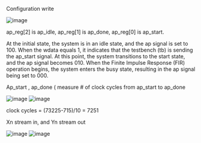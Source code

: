 Configuration write

![image](https://github.com/CCCBruce/soc_lab3/assets/145880763/4934ad63-9e65-43b1-b30d-9a5f307fef83)

  ap_reg[2] is ap_idle, ap_reg[1] is ap_done, ap_reg[0] is ap_start.

  At the initial state, the system is in an idle state, and the ap signal is set to 100. When the wdata equals 1, it indicates that the testbench (tb) is sending the ap_start signal. At this point, the system transitions to the start state, and the ap signal becomes 010. When the Finite Impulse Response (FIR) operation begins, the system enters the busy state, resulting in the ap signal being set to 000.

Ap_start , ap_done ( measure # of clock cycles from ap_start to ap_done

![image](https://github.com/CCCBruce/soc_lab3/assets/145880763/6bbeb5e5-eaae-4009-8fdd-70cbd50aaf8f)
![image](https://github.com/CCCBruce/soc_lab3/assets/145880763/838ef3e0-bef8-474b-9a60-94381cc8a208)

  clock cycles = (73225-715)/10 = 7251

Xn stream in, and Yn stream out

![image](https://github.com/CCCBruce/soc_lab3/assets/145880763/42a3c0b8-f5a9-4782-96ec-4b64683d4f43)
![image](https://github.com/CCCBruce/soc_lab3/assets/145880763/dced19b7-9872-45f6-81ac-1165c83392bd)


